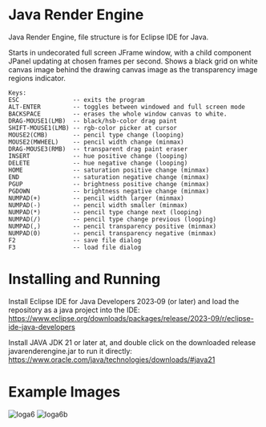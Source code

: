 # Java Render Engine
Java Render Engine, file structure is for Eclipse IDE for Java.

Starts in undecorated full screen JFrame window, with a child component JPanel updating at chosen frames per second.
Shows a black grid on white canvas image behind the drawing canvas image as the transparency image regions indicator.

```
Keys:
ESC               -- exits the program
ALT-ENTER         -- toggles between windowed and full screen mode
BACKSPACE         -- erases the whole window canvas to white.
DRAG-MOUSE1(LMB)  -- black/hsb-color drag paint
SHIFT-MOUSE1(LMB) -- rgb-color picker at cursor
MOUSE2(CMB)       -- pencil type change (looping)
MOUSE2(MWHEEL)    -- pencil width change (minmax)
DRAG-MOUSE3(RMB)  -- transparent drag paint eraser
INSERT            -- hue positive change (looping)
DELETE            -- hue negative change (looping)
HOME              -- saturation positive change (minmax)
END               -- saturation negative change (minmax)
PGUP              -- brightness positive change (minmax)
PGDOWN            -- brightness negative change (minmax)
NUMPAD(+)         -- pencil width larger (minmax)
NUMPAD(-)         -- pencil width smaller (minmax)
NUMPAD(*)         -- pencil type change next (looping)
NUMPAD(/)         -- pencil type change previous (looping)
NUMPAD(,)         -- pencil transparency positive (minmax)
NUMPAD(0)         -- pencil transparency negative (minmax)
F2                -- save file dialog
F3                -- load file dialog
```
# Installing and Running

Install Eclipse IDE for Java Developers 2023‑09 (or later) and load the repository as a java project into the IDE:
https://www.eclipse.org/downloads/packages/release/2023-09/r/eclipse-ide-java-developers

Install JAVA JDK 21 or later at, and double click on the downloaded release javarenderengine.jar to run it directly:
https://www.oracle.com/java/technologies/downloads/#java21

# Example Images

![loga6](https://github.com/goofyseeker311/javarenderengine/assets/19920254/daac4f16-6d89-461f-bc01-a6f30ec012a3)
![loga6b](https://github.com/goofyseeker311/javarenderengine/assets/19920254/a9b2a3c1-9162-4f36-a109-e3c0146ae6eb)
